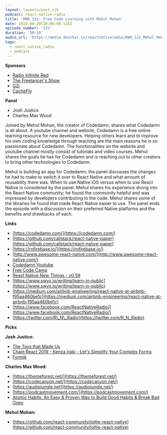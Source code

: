 ```yaml
---
layout: layouts/post.njk
podcast: react-native-radio
title: 'RNR 131: Free Code Learning with Mehul Mohan'
date: 2019-08-20T10:00:09.116Z
episode_number: '131'
duration: '50:19'
audio_url: 'https://media.devchat.tv/reactnativeradio/RNR_131_Mehul_Mohan.mp3'
tags:
  - react_native_radio
  - podcast
---
```

**Sponsors**

- [Radio Infinite Red](http://radio.infinite.red/)
- [The Freelancer's Show](https://devchat.tv/freelancers/)
- [G2i](https://www.g2i.co/?utm_source=React_Native_Radio&amp;utm_medium=Podcast)
- [CacheFly](https://www.cachefly.com/)

**Panel**

- Josh Justice
- Charles Max Wood

Joined by Mehul Mohan, the creator of Codedamn, shares what Codedamn is all about. A youtube channel and website, Codedamn is a free online learning resource for new developers. Helping others learn and to improve his own coding knowledge through teaching are the main reasons he is so passionate about Codedamn. The functionalities on the website and youtube channel mostly consist of tutorials and video courses.  Mehul shares the goals he has for Codedamn and is reaching out to other creators to bring other technologies to Codedamn. 

Mehul is building an app for Codedamn; the panel discusses the changes he had to make to switch it over to React Native and what amount of reusability there was. When to use Native iOS versus when to use React Native is considered by the panel. Mehul shares his experience diving into the React Native community; he found the community helpful and was impressed by developers contributing to the code. Mehul shares some of the libraries he found that made React Native easier to use. The panel ends the episode with a discussion on their preferred Native platforms and the benefits and drawbacks of each.  

**Links**

- [https://codedamn.com/](https://codedamn.com/)
- [https://github.com/callstack/react-native-paper](https://github.com/callstack/react-native-paper)
- [https://rnfirebase.io/](https://rnfirebase.io/)
- [http://www.awesome-react-native.com/](http://www.awesome-react-native.com/)
- [Codedamn Youtube](https://www.youtube.com/c/codedamn)
- [Free Code Camp](https://www.youtube.com/channel/UC8butISFwT-Wl7EV0hUK0BQ)
- [React Native New Things - v0.59](https://www.youtube.com/watch?v=mFbcTYgwlXo&amp;list=PLYxzS__5yYQlGltx7Vx-VgFpfWS5HEMHO)
- [https://www.swyx.io/writing/learn-in-public](https://www.swyx.io/writing/learn-in-public)
- [https://medium.com/airbnb-engineering/react-native-at-airbnb-f95aa460be1c](https://medium.com/airbnb-engineering/react-native-at-airbnb-f95aa460be1c)
- [https://www.facebook.com/ReactNativeRadio/](https://www.facebook.com/ReactNativeRadio/)
- [https://twitter.com/R\_N\_Radio](https://twitter.com/R_N_Radio)

**Picks**

**Josh Justice:**

- [The Toys that Made Us](https://www.netflix.com/title/80161497)
- [Chain React 2019 - Kenza Iraki - Let&#39;s Simplify Your Complex Forms](https://youtu.be/_CjfQuaNPM0)
- [Formik](https://jaredpalmer.com/formik/)

**Charles Max Wood:**

- [https://themeforest.net/](https://themeforest.net/)
- [https://codecanyon.net/](https://codecanyon.net/)
- [https://audiojungle.net](https://audiojungle.net/)
- [https://podcastmovement.com/](https://podcastmovement.com/)
- [Atomic Habits: An Easy &amp; Proven Way to Build Good Habits &amp; Break Bad Ones](https://www.amazon.com/Atomic-Habits-Proven-Build-Break/dp/B07RFSSYBH/ref=sr_1_1?ie=UTF8&amp;qid=1548462018&amp;sr=8-1&amp;linkCode=ll1&amp;tag=devchattv-20&amp;linkId=f06bfe7482dca8bb751ed6d7cc86e2ab&amp;language=en_US)

**Mehul Mohan:**

- [https://github.com/react-community/lottie-react-native](https://github.com/react-community/lottie-react-native)
